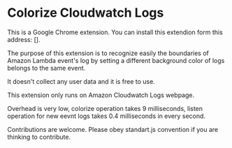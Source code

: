 Colorize Cloudwatch Logs
========================

This is a Google Chrome extension. You can install this extendion form this address: [].

The purpose of this extension is to recognize easily the boundaries of Amazon Lambda event's log by setting a different background color of logs belongs to the same event.

It doesn't collect any user data and it is free to use.

This extension only runs on Amazon Cloudwatch Logs webpage.

Overhead is very low, colorize operation takes 9 milliseconds, listen operation for new eevnt logs takes 0.4 milliseconds in every second.

Contributions are welcome. Please obey standart.js convention if you are thinking to contribute.
